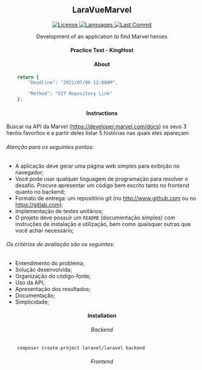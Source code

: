 <h2 align="center">LaraVueMarvel</h2>

<p align="center">
    <a href="#">
        <img alt="License" src="https://img.shields.io/github/license/Weavous/LaraVueMarvel">
    </a>
    <a href="#">
        <img alt="Languages" src="https://img.shields.io/github/languages/count/Weavous/LaraVueMarvel">
    </a>
    <a href="#">
        <img alt="Last Commit" src="https://img.shields.io/github/last-commit/Weavous/LaraVueMarvel">
    </a>
</p>

<p align="center">Development of an application to find Marvel heroes</p>

<h4 align="center">Practice Test - KingHost</h4>

<h4 align="center">About</h4>

```typescript
    return {
        "Deadline": "2021/07/06 12:00AM",

        "Method": "GIT Repository Link"
    };
```

<h4 align="center">Instructions</h4>

Buscar na API da Marvel (https://developer.marvel.com/docs) os seus 3 heróis favoritos e a partir deles listar 5 histórias nas quais eles apareçam.

<h6>Atenção para os seguintes pontos:</h6>

- A aplicação deve gerar uma página web simples para exibição no navegador;
- Você pode usar qualquer linguagem de programação para resolver o desafio. Procure apresentar um código bem escrito tanto no frontend quanto no backend;
- Formato de entrega: um repositório git (no http://www.github.com ou no https://gitlab.com);
- Implementação de testes unitários;
- O projeto deve possuir um `README` (documentação simples) com instruções de instalação e utilização, bem como quaisquer outras que você achar necessário;

<h6>Os critérios de avaliação são os seguintes: </h6>

- Entendimento do problema;
- Solução desenvolvida;
- Organização do código-fonte;
- Uso da API;
- Apresentação dos resultados;
- Documentação;
- Simplicidade;

<h4 align="center">Installation</h4>

<h6 align="center">Backend</h6>

```bash
    composer create-project laravel/laravel backend
```
<h6 align="center">Frontend</h6>